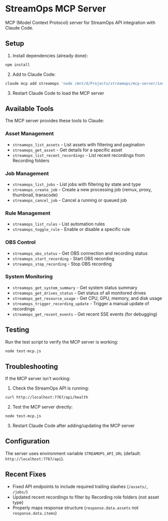 # StreamOps MCP Server

MCP (Model Context Protocol) server for StreamOps API integration with Claude Code.

## Setup

1. Install dependencies (already done):
```bash
npm install
```

2. Add to Claude Code:
```bash
claude mcp add streamops 'node /mnt/d/Projects/streamops/mcp-server/index.js'
```

3. Restart Claude Code to load the MCP server

## Available Tools

The MCP server provides these tools to Claude:

### Asset Management
- `streamops_list_assets` - List assets with filtering and pagination
- `streamops_get_asset` - Get details for a specific asset
- `streamops_list_recent_recordings` - List recent recordings from Recording folders

### Job Management
- `streamops_list_jobs` - List jobs with filtering by state and type
- `streamops_create_job` - Create a new processing job (remux, proxy, thumbnail, transcode)
- `streamops_cancel_job` - Cancel a running or queued job

### Rule Management
- `streamops_list_rules` - List automation rules
- `streamops_toggle_rule` - Enable or disable a specific rule

### OBS Control
- `streamops_obs_status` - Get OBS connection and recording status
- `streamops_start_recording` - Start OBS recording
- `streamops_stop_recording` - Stop OBS recording

### System Monitoring
- `streamops_get_system_summary` - Get system status summary
- `streamops_get_drives_status` - Get status of all monitored drives
- `streamops_get_resource_usage` - Get CPU, GPU, memory, and disk usage
- `streamops_trigger_recording_update` - Trigger a manual update of recordings
- `streamops_get_recent_events` - Get recent SSE events (for debugging)

## Testing

Run the test script to verify the MCP server is working:
```bash
node test-mcp.js
```

## Troubleshooting

If the MCP server isn't working:

1. Check the StreamOps API is running:
```bash
curl http://localhost:7767/api/health
```

2. Test the MCP server directly:
```bash
node test-mcp.js
```

3. Restart Claude Code after adding/updating the MCP server

## Configuration

The server uses environment variable `STREAMOPS_API_URL` (default: `http://localhost:7767/api`).

## Recent Fixes

- Fixed API endpoints to include required trailing slashes (`/assets/`, `/jobs/`)
- Updated recent recordings to filter by Recording role folders (not asset type)
- Properly maps response structure (`response.data.assets` not `response.data.items`)